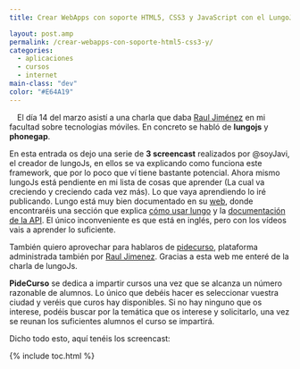 ```yaml
---
title: Crear WebApps con soporte HTML5, CSS3 y JavaScript con el LungoJs framework

layout: post.amp
permalink: /crear-webapps-con-soporte-html5-css3-y/
categories:
  - aplicaciones
  - cursos
  - internet
main-class: "dev"
color: "#E64A19"
---
```

<div class="separator" style="clear: both; text-align: center;">
<a href="https://3.bp.blogspot.com/-cuXOejn-kh4/T2EYYhip8kI/AAAAAAAACOs/aG-7nZAaqVg/s1600/LungoJS.png"  style="clear:left; float:left;margin-right:1em; margin-bottom:1em"><amp-img on="tap:lightbox1" role="button" tabindex="0" layout="responsive"  height="128" width="128" src="https://3.bp.blogspot.com/-cuXOejn-kh4/T2EYYhip8kI/AAAAAAAACOs/aG-7nZAaqVg/s400/LungoJS.png" /></a>
</div>

El día 14 del marzo asistí a una charla que daba [Raul Jiménez][1] en mi facultad sobre tecnologias móviles. En concreto se habló de **lungojs** y **phonegap**.

En esta entrada os dejo una serie de **3 screencast** realizados por @soyJavi, el creador de lungoJs, en ellos se va explicando como funciona este framework, que por lo poco que ví tiene bastante potencial. Ahora mismo lungoJs está pendiente en mi lista de cosas que aprender (La cual va creciendo y creciendo cada vez más). Lo que vaya aprendiendo lo iré publicando. Lungo está muy bien documentado en su <a target="_blank" href="http://www.lungojs.com/">web</a>, donde encontraréis una sección que explica <a target="_blank" href="http://www.lungojs.com/how-to-use/">cómo usar lungo</a> y la <a target="_blank" href="http://www.lungojs.com/api/">documentación de la API</a>. El único inconveniente es que está en inglés, pero con los vídeos vais a aprender lo suficiente.

También quiero aprovechar para hablaros de <a target="_blank" href="http://www.pidecurso.es/">pidecurso</a>, plataforma administrada también por [Raul Jimenez][1]. Gracias a esta web me enteré de la charla de lungoJs.

**PideCurso** se dedica a impartir cursos una vez que se alcanza un número razonable de alumnos. Lo único que debéis hacer es seleccionar vuestra ciudad y veréis que curos hay disponibles. Si no hay ninguno que os interese, podéis buscar por la temática que os interese y solicitarlo, una vez se reunan los suficientes alumnos el curso se impartirá.

Dicho todo esto, aquí tenéis los screencast:


<!--ad-->
<div style="text-align:center;">
<p>
</p>
<p>
</p>
<p>
</p>
</div>



 [1]: https://twitter.com/#!/hhkaos

{% include toc.html %}
